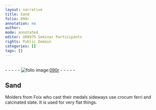 ```yaml
---
layout: narrative
title: Sand
folio: 090r
annotation: no
author:
mode: annotated
editor: GR8975 Seminar Participants
rights: Public Domain
categories: []
tags: []
---
```


 <br/>- - - - - <a href="http://gallica.bnf.fr/ark:/12148/btv1b10500001g/f185.image"><img src="../assets/photo-icon.png" alt="folio image: " style="display:inline-block; margin-bottom:-3px;"/>090r</a> - - - - - <br/> 
## Sand

 
 Molders from Foix who cast their medals sideways use crocum ferri and calcinated slate. It is used for very flat things. 
 